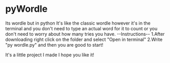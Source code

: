 # pyWordle
Its wordle but in python
It's like the classic wordle however it's in the terminal and you don't need to type an actual word for it to count or you don't need to worry about how many tries you have.
--Instructions--
1.After downloading right click on the folder and select "Open in terminal"
2.Write "py wordle.py" and then you are good to start!

It's a little project I made I hope you like it!

